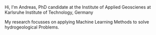 Hi, I'm Andreas, PhD candidate at the Institute of Applied Geoscienes at Karlsruhe Institute of Technology, Germany

My research focusses on applying Machine Learning Methods to solve hydrogeological Problems.
